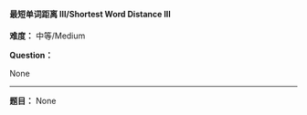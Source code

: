 #### 最短单词距离 III/Shortest Word Distance III
**难度：** 中等/Medium

**Question：** 

None

------

**题目：** 
None

